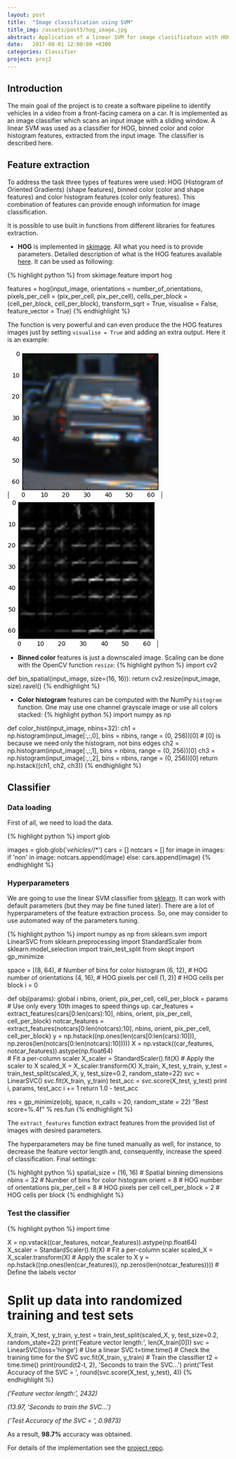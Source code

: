 ```yaml
---
layout: post
title:  "Image classification using SVM"
title_img: /assets/post5/hog_image.jpg
abstract: Application of a linear SVM for image classificatoin with HOG, binned color and color histogram features.
date:   2017-08-01 12:00:00 +0300
categories: Classifier
project: proj2
---
```

## Introduction

The main goal of the project is to create a software pipeline to identify vehicles in a video from a front-facing camera on a car. It is implemented as an image classifier which scans an input image with a sliding window. A linear SVM was used as a classifier for HOG, binned color and color histogram features, extracted from the input image. The classifier is described here.

## Feature extraction
To address the task three types of features were used: HOG (Histogram of Oriented Gradients) (shape features), binned color (color and shape features) and color histogram features (color only features). This combination of features can provide enough information for image classification.

It is possible to use built in functions from different libraries for features extraction.

* **HOG** is implemented in [skimage][skimage]. All what you need is to provide parameters. Detailed description of what is the HOG features available [here][HOG]. It can be used as following:

{% highlight python %}
from skimage.feature import hog

features = hog(input_image, orientations = number_of_orientations, 
                       pixels_per_cell = (pix_per_cell, pix_per_cell),
                       cells_per_block = (cell_per_block, cell_per_block), 
                       transform_sqrt = True, 
                       visualise = False, feature_vector = True)
{% endhighlight %}

The function is very powerful and can even produce the the HOG features images just by setting `visualise = True` and adding an extra output. Here it is an example:


| ![Original image](/assets/post5/hog_image.jpg) | ![HOG image](/assets/post5/hog_example.jpg) |


* **Binned color** features is just a downscaled image. Scaling can be done with the OpenCV function `resize`:
{% highlight python %}
import cv2

def bin_spatial(input_image, size=(16, 16)):
    return cv2.resize(input_image, size).ravel() 
{% endhighlight %}


* **Color histogram** features can be computed with the NumPy `histogram` function. One may use one channel grayscale image or use all colors stacked:
{% highlight python %}
import numpy as np

def color_hist(input_image, nbins=32):
    ch1 = np.histogram(input_image[:,:,0], bins = nbins, range = (0, 256))[0] # [0] is because we need only the histogram, not bins edges
    ch2 = np.histogram(input_image[:,:,1], bins = nbins, range = (0, 256))[0]
    ch3 = np.histogram(input_image[:,:,2], bins = nbins, range = (0, 256))[0]
    return np.hstack((ch1, ch2, ch3))
{% endhighlight %}

## Classifier

### Data loading

First of all, we need to load the data.

{% highlight python %}
import glob

images = glob.glob('*vehicles/*/*')
cars = []
notcars = []
for image in images:
    if 'non' in image:
        notcars.append(image)
    else:
        cars.append(image)
{% endhighlight %}

### Hyperparameters
We are going to use the linear SVM classifier from [sklearn][sklearn]. It can work with default parameters (but they may be fine tuned later). There are a lot of hyperparameters of the feature extraction process. So, one may consider to use automated way of the parameters tuning.

{% highlight python %}
import numpy as np
from sklearn.svm import LinearSVC
from sklearn.preprocessing import StandardScaler
from sklearn.model_selection import train_test_split
from skopt import gp_minimize

space  = [(8, 64),                  # Number of bins for color histogram
          (6, 12),                  # HOG number of orientations
          (4, 16),                  # HOG pixels per cell
          (1, 2)]                   # HOG cells per block
i = 0

def obj(params):
    global i
    nbins, orient, pix_per_cell, cell_per_block = params
    # Use only every 10th images to speed things up.
    car_features = extract_features(cars[0:len(cars):10], nbins, orient, pix_per_cell, cell_per_block)
    notcar_features = extract_features(notcars[0:len(notcars):10], nbins, orient, pix_per_cell, cell_per_block)
    y = np.hstack((np.ones(len(cars[0:len(cars):10])), np.zeros(len(notcars[0:len(notcars):10]))))
    X = np.vstack((car_features, notcar_features)).astype(np.float64)                        
    # Fit a per-column scaler
    X_scaler = StandardScaler().fit(X)
    # Apply the scaler to X
    scaled_X = X_scaler.transform(X)
    X_train, X_test, y_train, y_test = train_test_split(scaled_X, y, test_size=0.2, random_state=22)
    svc = LinearSVC()
    svc.fit(X_train, y_train)
    test_acc = svc.score(X_test, y_test)
    print i, params, test_acc
    i += 1
    return 1.0 - test_acc
    
res = gp_minimize(obj, space, n_calls = 20, random_state = 22)
"Best score=%.4f" % res.fun
{% endhighlight %}

The `extract_features` function extract features from the provided list of images with desired parameters.

The hyperparameters may be fine tuned manually as well, for instance, to decrease the feature vector length and, consequently, increase the speed of classification. Final settings:

{% highlight python %}
spatial_size = (16, 16) # Spatial binning dimensions
nbins = 32 # Number of bins for color histogram
orient = 8  # HOG number of orientations
pix_per_cell = 8 # HOG pixels per cell
cell_per_block = 2 # HOG cells per block
{% endhighlight %}


### Test the classifier

{% highlight python %}
import time

X = np.vstack((car_features, notcar_features)).astype(np.float64)                        
X_scaler = StandardScaler().fit(X) # Fit a per-column scaler
scaled_X = X_scaler.transform(X) # Apply the scaler to X
y = np.hstack((np.ones(len(car_features)), np.zeros(len(notcar_features)))) # Define the labels vector
# Split up data into randomized training and test sets
X_train, X_test, y_train, y_test = train_test_split(scaled_X, y, test_size=0.2, random_state=22)
print('Feature vector length:', len(X_train[0]))
svc = LinearSVC(loss='hinge') # Use a linear SVC 
t=time.time() # Check the training time for the SVC
svc.fit(X_train, y_train) # Train the classifier
t2 = time.time()
print(round(t2-t, 2), 'Seconds to train the SVC...')
print('Test Accuracy of the SVC = ', round(svc.score(X_test, y_test), 4))
{% endhighlight %}

_('Feature vector length:', 2432)_

_(13.97, 'Seconds to train the SVC...')_

_('Test Accuracy of the SVC = ', 0.9873)_

As a result, **98.7%** accuracy was obtained.

For details of the implementation see the [project repo][projectRepo].

[skimage]: http://scikit-image.org/docs/dev/api/skimage.html
[HOG]: https://en.wikipedia.org/wiki/Histogram_of_oriented_gradients
[sklearn]: http://scikit-learn.org/stable/modules/generated/sklearn.svm.LinearSVC.html
[projectRepo]: https://github.com/NikolasEnt/Vehicle-Detection-and-Tracking
